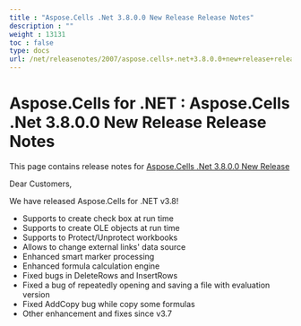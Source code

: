 ```yaml
---
title : "Aspose.Cells .Net 3.8.0.0 New Release Release Notes" 
description : "" 
weight : 13131 
toc : false
type: docs
url: /net/releasenotes/2007/aspose.cells+.net+3.8.0.0+new+release+release+notes/
---
```


# Aspose.Cells for .NET : Aspose.Cells .Net 3.8.0.0 New Release Release Notes


This page contains release notes for [Aspose.Cells .Net 3.8.0.0 New Release](http://www.aspose.com/downloads/cells/net/new-releases/aspose.cells-.net-3.8.0.0-new-release/)

Dear Customers,

We have released Aspose.Cells for .NET v3.8!

*   Supports to create check box at run time
*   Supports to create OLE objects at run time
*   Supports to Protect/Unprotect workbooks
*   Allows to change external links' data source
*   Enhanced smart marker processing
*   Enhanced formula calculation engine
*   Fixed bugs in DeleteRows and InsertRows
*   Fixed a bug of repeatedly opening and saving a file with evaluation version
*   Fixed AddCopy bug while copy some formulas
*   Other enhancement and fixes since v3.7

